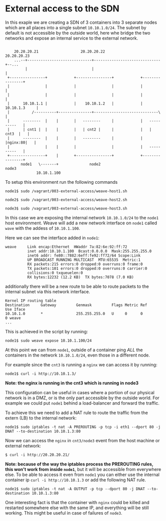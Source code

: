 # External access to the SDN

In this exaple we are creating a SDN of 3 containers into 3 separate nodes which
are all places into a single subnet `10.10.1.0/24`. The subnet by default
is not accessible by the outside world, here whe bridge the two networks
and expose an internal service to the external network.


```

    20.20.20.21                   20.20.20.22                   20.20.20.23
    ...--+-----------------------------+------------------------------+--...
         |                             |                              | 
 +----------------+            +----------------+            +----------------+
 |                |            |                |            |                |
 |                |            |                |            |                |
 |      10.10.1.1 |            |    10.10.1.2   |            |  10.10.1.3     |
 |          /----------+---------------+-----------------------------\        |
 |      --------  |    |       |   --------     |            |   ----------   |
 |      | cnt1 |  |    |       |   | cnt2 |     |            |   |  cnt3  |   |
 |      --------  |    |       |   --------     |            |   |nginx:80|   |
 |                |    |       |                |            |   ----------   |
 +----------------+    |       +----------------+            +----------------+
       node1   \-------+              node2                         node3
              10.10.1.100

```

To setup this environment run the following commands

    node1$ sudo /vagrant/003-external-access/weave-host1.sh
    
    node2$ sudo /vagrant/003-external-access/weave-host2.sh
    
    node3$ sudo /vagrant/003-external-access/weave-host3.sh


In this case we are exposing the internal network `10.10.1.0/24` to the `node1` host environment.
Weave will add a new network interface on `node1` called `wave` with the addess of `10.10.1.100`.

Here we can see the interface added in `node1`:

```
weave     Link encap:Ethernet  HWaddr 7a:82:6e:92:ff:72
          inet addr:10.10.1.100  Bcast:0.0.0.0  Mask:255.255.255.0
          inet6 addr: fe80::7882:6eff:fe92:ff72/64 Scope:Link
          UP BROADCAST RUNNING MULTICAST  MTU:65535  Metric:1
          RX packets:215 errors:0 dropped:0 overruns:0 frame:0
          TX packets:101 errors:0 dropped:0 overruns:0 carrier:0
          collisions:0 txqueuelen:0
          RX bytes:12232 (12.2 KB)  TX bytes:7078 (7.0 KB)
```

additionally there will be a new route to be able to route packets to the internal subnet
via this network interface.

```
Kernel IP routing table
Destination     Gateway         Genmask         Flags Metric Ref    Use Iface
10.10.1.0       *               255.255.255.0   U     0      0        0 weave
...
```

This is achieved in the script by running:

    node1$ sudo weave expose 10.10.1.100/24

At this point we can from `node1`, outside of a container ping *ALL* the containers
in the network `10.10.1.0/24`, even those in a different node.

For example since the `cnt3` is running a `nginx` we can access it by running:

    node1$ curl -i http://10.10.1.3/

__Note: the nginx is running in the cnt3 which is running in node3__

This configuration can be useful in cases where a portion of our physical network
is in a DMZ, or is the only part accessible by the outside world.
For example we could put `node1` behind a load-balancer and forward the traffic.

To achieve this we need to add a NAT rule to route the traffic from the extern (LB)
to the internal network:

    node1$ sudo iptables -t nat -A PREROUTING -p tcp -i eth1 --dport 80 -j DNAT --to-destination 10.10.1.3:80

Now we can access the `nginx` in `cnt3/node3` event from the host machine or external network:

    $ curl -i http://20.20.20.21/

__Note: because of the way the iptables process the PREROUTING rules, this won't work from inside `node1`__,
but it will be accessible from everywhere else. To be able to access it even from `node1` you can either
use the internal container ip `curl -i http://10.10.1.3` or add the following NAT rule.

    node1$ sudo iptables -t nat -A OUTPUT -p tcp --dport 80 -j DNAT --to-destination 10.10.1.3:80

One interesting fact is that the container with `nginx` could be killed and restarted somewhere else
with the same IP, and everything will be still working. This might be useful in case of failures of `node3`.

